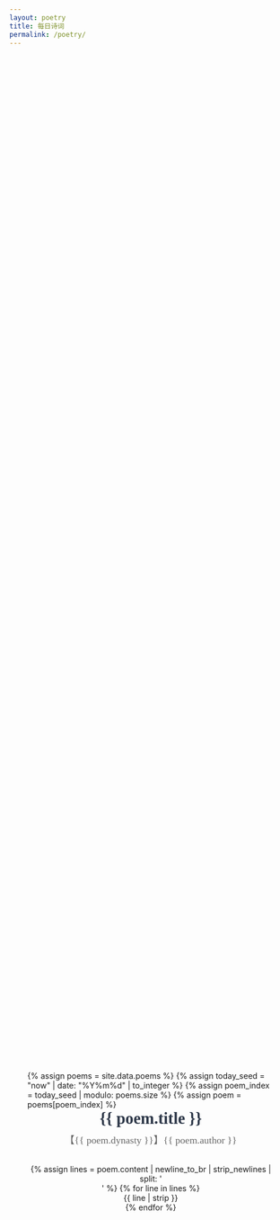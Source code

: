 ```yaml
---
layout: poetry
title: 每日诗词
permalink: /poetry/
---
```


<div class="poetry-container">
  {% assign poems = site.data.poems %}
  {% assign today_seed = "now" | date: "%Y%m%d" | to_integer %}
  {% assign poem_index = today_seed | modulo: poems.size %}
  {% assign poem = poems[poem_index] %}
  
  <div class="poem-header">
    <h2 class="poem-title">{{ poem.title }}</h2>
    <p class="poem-info">【{{ poem.dynasty }}】{{ poem.author }}</p>
  </div>

  <div class="maxim-container">
    <i class="fas fa-quote-left quote-left"></i>
    <div class="maxim-grid">
      {% assign lines = poem.content | newline_to_br | strip_newlines | split: '<br />' %}
      {% for line in lines %}
        <div class="maxim-line">{{ line | strip }}</div>
      {% endfor %}
    </div>
    <i class="fas fa-quote-right quote-right"></i>
  </div>
</div>

<style>
.poetry-container {
  display: flex;
  flex-direction: column;
  align-items: center;
  justify-content: center;
  min-height: calc(100vh - 200px);
  padding: 2rem;
  margin: 0 auto;
}

.poem-header {
  margin-bottom: 2rem;
  font-family: "LXGW WenKai", serif;
  text-align: center;
}

.poem-title {
  font-size: 1.8rem;
  color: #2d3748;
  margin: 0 0 0.5rem 0;
  font-family: "LXGW WenKai", serif;
}

.poem-info {
  color: #666;
  font-size: 1.1rem;
  margin: 0;
  font-family: "LXGW WenKai", serif;
}

.maxim-container {
  margin: 0 auto;
  max-width: 500px;
  text-align: center;
}

@media (prefers-color-scheme: dark) {
  .poem-title {
    color: #e2e8f0;
  }
  
  .poem-info {
    color: #999;
  }
}

@media (max-width: 768px) {
  .poetry-container {
    padding: 1rem;
  }
}
</style>

<script>
document.addEventListener('DOMContentLoaded', function() {
  // 这里可以添加加载诗词的 JavaScript 代码
  // 例如通过 API 获取随机诗词
});
</script> 